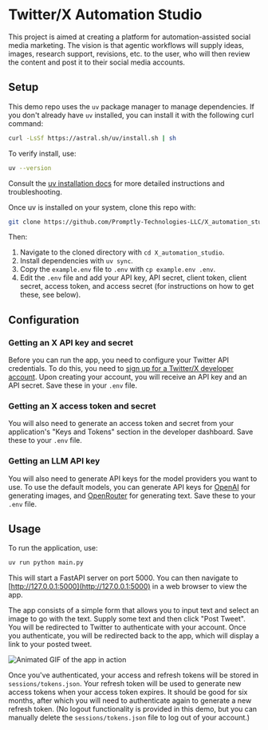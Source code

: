 # Twitter/X Automation Studio

This project is aimed at creating a platform for automation-assisted social media marketing. The vision is that agentic workflows will supply ideas, images, research support, revisions, etc. to the user, who will then review the content and post it to their social media accounts.

## Setup

This demo repo uses the `uv` package manager to manage dependencies. If you don't already have `uv` installed, you can install it with the following curl command:

```bash
curl -LsSf https://astral.sh/uv/install.sh | sh
```

To verify install, use:

```bash
uv --version
```

Consult the [uv installation docs](https://astral.sh/uv/) for more detailed instructions and troubleshooting.

Once uv is installed on your system, clone this repo with:

```bash
git clone https://github.com/Promptly-Technologies-LLC/X_automation_studio
```

Then:

1. Navigate to the cloned directory with `cd X_automation_studio`.
2. Install dependencies with `uv sync`.
3. Copy the `example.env` file to `.env` with `cp example.env .env`.
4. Edit the `.env` file and add your API key, API secret, client token, client secret, access token, and access secret (for instructions on how to get these, see below).

## Configuration

### Getting an X API key and secret

Before you can run the app, you need to configure your Twitter API credentials. To do this, you need to [sign up for a Twitter/X developer account](https://developer.twitter.com/). Upon creating your account, you will receive an API key and an API secret. Save these in your `.env` file. 

### Getting an X access token and secret

You will also need to generate an access token and secret from your application's "Keys and Tokens" section in the developer dashboard. Save these to your `.env` file.

### Getting an LLM API key

You will also need to generate API keys for the model providers you want to use. To use the default models, you can generate API keys for [OpenAI](https://platform.openai.com/api-keys) for generating images, and [OpenRouter](https://openrouter.ai/settings/keys) for generating text. Save these to your `.env` file.

## Usage

To run the application, use:

```bash
uv run python main.py
```

This will start a FastAPI server on port 5000. You can then navigate to [http://127.0.0.1:5000](http://127.0.0.1:5000) in a web browser to view the app.

The app consists of a simple form that allows you to input text and select an image to go with the text. Supply some text and then click "Post Tweet". You will be redirected to Twitter to authenticate with your account. Once you authenticate, you will be redirected back to the app, which will display a link to your posted tweet.

![Animated GIF of the app in action](./app-flow.gif)

Once you've authenticated, your access and refresh tokens will be stored in `sessions/tokens.json`. Your refresh token will be used to generate new access tokens when your access token expires. It should be good for six months, after which you will need to authenticate again to generate a new refresh token. (No logout functionality is provided in this demo, but you can manually delete the `sessions/tokens.json` file to log out of your account.)
